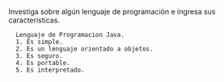 Investiga sobre algún lenguaje de programación e ingresa sus características.

      Lenguaje de Programacion Java.
      1. Es simple.
      2. Es un lenguaje orientado a objetos.
      3. Es seguro.
      4. Es portable.
      5. Es interpretado.
            
